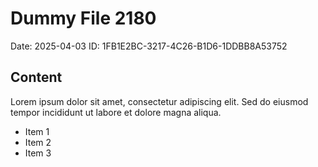 # Dummy File 2180

Date: 2025-04-03
ID: 1FB1E2BC-3217-4C26-B1D6-1DDBB8A53752

## Content

Lorem ipsum dolor sit amet, consectetur adipiscing elit.
Sed do eiusmod tempor incididunt ut labore et dolore magna aliqua.

* Item 1
* Item 2
* Item 3


